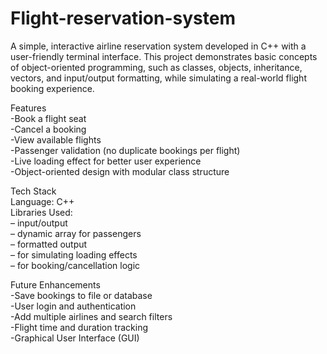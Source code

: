 # Flight-reservation-system
A simple, interactive airline reservation system developed in C++ with a user-friendly terminal interface. This project demonstrates basic concepts of object-oriented programming, such as classes, objects, inheritance, vectors, and input/output formatting, while simulating a real-world flight booking experience.

Features
<br>
-Book a flight seat
<br>
-Cancel a booking
<br>
-View available flights
<br>
-Passenger validation (no duplicate bookings per flight)
<br>
-Live loading effect for better user experience
<br>
-Object-oriented design with modular class structure

Tech Stack
<br>
Language: C++
<br>
Libraries Used:
<br>
<iostream> – input/output
<br>
<vector> – dynamic array for passengers
<br>
<iomanip> – formatted output
<br>
<thread>  <chrono> – for simulating loading effects
<br>
<algorithm> – for booking/cancellation logic

Future Enhancements
<br>
-Save bookings to file or database
<br>
-User login and authentication
<br>
-Add multiple airlines and search filters
<br>
-Flight time and duration tracking
<br>
-Graphical User Interface (GUI)
